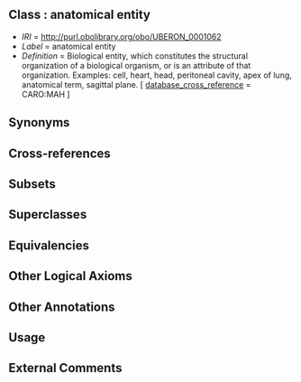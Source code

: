 
## Class : anatomical entity

 * *IRI* = http://purl.obolibrary.org/obo/UBERON_0001062
 * *Label* = anatomical entity
 * *Definition* = Biological entity, which constitutes the structural organization of a biological organism, or is an attribute of that organization. Examples: cell, heart, head, peritoneal cavity, apex of lung, anatomical term, sagittal plane. [ [database_cross_reference](../../ef/oboInOwl#hasDbXref.md) = CARO:MAH ]

## Synonyms


## Cross-references


## Subsets


## Superclasses


## Equivalencies


## Other Logical Axioms


## Other Annotations


## Usage


## External Comments

